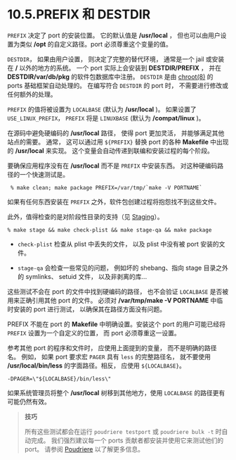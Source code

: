 # 10.5.PREFIX 和 DESTDIR


`PREFIX` 决定了 port 的安装位置。
它的默认值是 **/usr/local** ， 但也可以由用户设置为类似 **/opt** 的自定义路径。port 必须尊重这个变量的值。

`DESTDIR`， 如果由用户设置， 则决定了完整的替代环境， 通常是一个 jail 或安装在 **/** 以外的地方的系统。
一个 port 实际上会安装到 **DESTDIR/PREFIX** ， 并在 **DESTDIR/var/db/pkg** 的软件包数据库中注册。
`DESTDIR` 是由 [chroot(8)](https://www.freebsd.org/cgi/man.cgi?query=chroot&sektion=8&format=html) 的 ports 基础框架自动处理的。
在编写符合 `DESTDIR` 的 port 时， 不需要进行修改或任何额外的处理。

`PREFIX` 的值将被设置为 `LOCALBASE` (默认为 **/usr/local** )。
如果设置了 `USE_LINUX_PREFIX`， `PREFIX` 将是 `LINUXBASE` (默认为 **/compat/linux** )。

在源码中避免硬编码的 **/usr/local** 路径， 使得 port 更加灵活， 并能够满足其他站点的需要。
通常， 这可以通过用 `${PREFIX}` 替换 port 的各种 **Makefile** 中出现的 **/usr/local** 来实现。
这个变量会自动传递到联编和安装过程的每个阶段。

要确保应用程序没有在 **/usr/local** 而不是 `PREFIX` 中安装东西。
 对这种硬编码路径的一个快速测试是。

```
 % make clean; make package PREFIX=/var/tmp/`make -V PORTNAME`
```

如果有任何东西安装在 `PREFIX` 之外，软件包创建过程将抱怨找不到这些文件。

此外，值得检查的是对阶段性目录的支持（见 [Staging](https://docs.freebsd.org/en/books/porters-handbook/special/index.html#staging)）。

```
% make stage && make check-plist && make stage-qa && make package
```

* `check-plist` 检查从 plist 中丢失的文件， 以及 plist 中没有被 port 安装的文件。

* `stage-qa` 会检查一些常见的问题， 例如坏的 shebang、指向 stage 目录之外的 symlinks、 setuid 文件， 以及非剥离的库...

这些测试不会在 port 的文件中找到硬编码的路径， 也不会验证 `LOCALBASE` 是否被用来正确引用其他 port 的文件。
必须对 **/var/tmp/make -V PORTNAME** 中临时安装的 port 进行测试， 以确保其在路径方面没有问题。

PREFIX 不能在 port 的 **Makefile** 中明确设置。安装这个 port 的用户可能已经将 `PREFIX` 设置为一个自定义的位置， 而 port 必须尊重这一设置。

参考其他 port 的程序和文件时， 应使用上面提到的变量， 而不是明确的路径名。
例如， 如果 port 要求宏 `PAGER` 具有 `less` 的完整路径名， 就不要使用 **/usr/local/bin/less** 的字面路径。相反， 应使用 `${LOCALBASE}`。

```
-DPAGER=\"${LOCALBASE}/bin/less\"
```

如果系统管理员将整个 **/usr/local** 树移到其他地方，使用 `LOCALBASE` 的路径更有可能仍然有效。


>**技巧**
>
> 所有这些测试都会在运行 `poudriere testport` 或 `poudriere bulk -t` 时自动完成。
我们强烈建议每一个 ports 贡献者都安装并使用它来测试他们的 port。
请参阅 [Poudriere](https://docs.freebsd.org/en/books/porters-handbook/testing/#testing-poudriere) 以了解更多信息。
